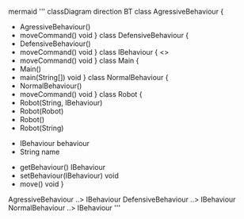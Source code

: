 mermaid ''' classDiagram
direction BT
class AgressiveBehaviour {
  + AgressiveBehaviour() 
  + moveCommand() void
}
class DefensiveBehaviour {
  + DefensiveBehaviour() 
  + moveCommand() void
}
class IBehaviour {
<<Interface>>
  + moveCommand() void
}
class Main {
  + Main() 
  + main(String[]) void
}
class NormalBehaviour {
  + NormalBehaviour() 
  + moveCommand() void
}
class Robot {
  + Robot(String, IBehaviour) 
  + Robot(Robot) 
  + Robot() 
  + Robot(String) 
  - IBehaviour behaviour
  - String name
  + getBehaviour() IBehaviour
  + setBehaviour(IBehaviour) void
  + move() void
}

AgressiveBehaviour  ..>  IBehaviour 
DefensiveBehaviour  ..>  IBehaviour 
NormalBehaviour  ..>  IBehaviour
'''